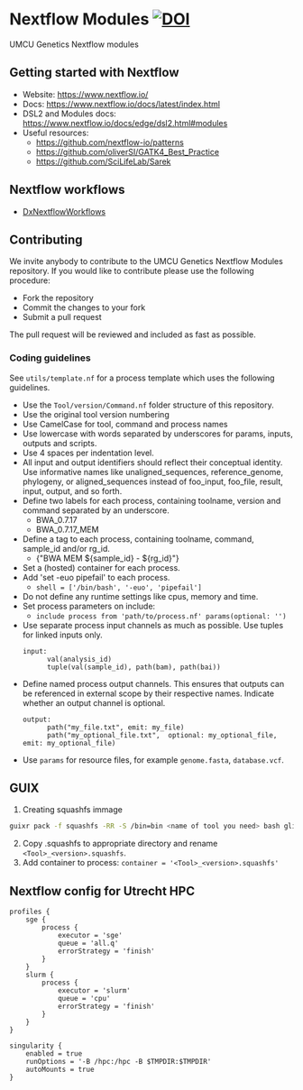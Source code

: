 # Nextflow Modules [![DOI](https://zenodo.org/badge/DOI/10.5281/zenodo.4552062.svg)](https://doi.org/10.5281/zenodo.4552062)

UMCU Genetics Nextflow modules

## Getting started with Nextflow
- Website: https://www.nextflow.io/
- Docs: https://www.nextflow.io/docs/latest/index.html
- DSL2 and Modules docs: https://www.nextflow.io/docs/edge/dsl2.html#modules
- Useful resources:
  - https://github.com/nextflow-io/patterns
  - https://github.com/oliverSI/GATK4_Best_Practice
  - https://github.com/SciLifeLab/Sarek

## Nextflow workflows
- [DxNextflowWorkflows](https://github.com/UMCUGenetics/DxNextflowWorkflows)

## Contributing
We invite anybody to contribute to the UMCU Genetics Nextflow Modules repository. If you would like to contribute please use the following procedure:
- Fork the repository
- Commit the changes to your fork
- Submit a pull request

The pull request will be reviewed and included as fast as possible.

### Coding guidelines
See `utils/template.nf` for a process template which uses the following guidelines.
- Use the `Tool/version/Command.nf` folder structure of this repository.
- Use the original tool version numbering
- Use CamelCase for tool, command and process names
- Use lowercase with words separated by underscores for params, inputs, outputs and scripts.
- Use 4 spaces per indentation level.
- All input and output identifiers should reflect their conceptual identity. Use informative names like unaligned_sequences, reference_genome, phylogeny, or aligned_sequences instead of foo_input, foo_file, result, input, output, and so forth.
- Define two labels for each process, containing toolname, version and command separated by an underscore.
    - BWA_0.7.17
    - BWA_0.7.17_MEM
- Define a tag to each process, containing toolname, command, sample_id and/or rg_id.
    - {"BWA MEM ${sample_id} - ${rg_id}"}
- Set a (hosted) container for each process.
- Add 'set -euo pipefail' to each process.
    - `shell = ['/bin/bash', '-euo', 'pipefail']`
- Do not define any runtime settings like cpus, memory and time.
- Set process parameters on include:
   - `include process from 'path/to/process.nf' params(optional: '')`
- Use separate process input channels as much as possible. Use tuples for linked inputs only.
    ```
    input:
          val(analysis_id)
          tuple(val(sample_id), path(bam), path(bai))
    ```
- Define named process output channels. This ensures that outputs can be referenced in external scope by their respective names. Indicate whether an output channel is optional.
    ```
    output:
          path("my_file.txt", emit: my_file)
          path("my_optional_file.txt",  optional: my_optional_file, emit: my_optional_file)
    ```
- Use `params` for resource files, for example `genome.fasta`, `database.vcf`.

## GUIX
1. Creating squashfs immage
```bash
guixr pack -f squashfs -RR -S /bin=bin <name of tool you need> bash glibc-utf8-locales tzdata coreutils procps grep sed bootstrap-binaries
```
2. Copy .squashfs to appropriate directory and rename `<Tool>_<version>.squashfs`.
3. Add container to process: `container = '<Tool>_<version>.squashfs'`

## Nextflow config for Utrecht HPC
```
profiles {
    sge {
        process {
            executor = 'sge'
            queue = 'all.q'
            errorStrategy = 'finish'
        }
    }
    slurm {
        process {
            executor = 'slurm'
            queue = 'cpu'
            errorStrategy = 'finish'
        }
    }
}

singularity {
    enabled = true
    runOptions = '-B /hpc:/hpc -B $TMPDIR:$TMPDIR'
    autoMounts = true
}

```
